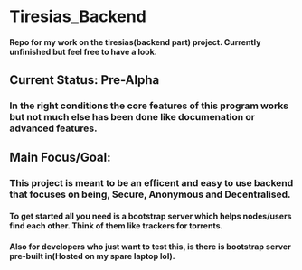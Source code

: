 # Tiresias_Backend
#### Repo for my work on the tiresias(backend part) project. Currently unfinished but feel free to have a look.
## Current Status: Pre-Alpha
### In the right conditions the core features of this program works but not much else has been done like documenation or advanced features.


## Main Focus/Goal:
### This project is meant to be an efficent and easy to use backend that focuses on being, Secure, Anonymous and Decentralised.

#### To get started all you need is a bootstrap server which helps nodes/users find each other. Think of them like trackers for torrents. 

#### Also for developers who just want to test this, is there is bootstrap server pre-built in(Hosted on my spare laptop lol).
